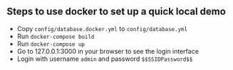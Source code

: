 ## Steps to use docker to set up a quick local demo

- Copy `config/database.docker.yml` to `config/database.yml`
- Run `docker-compose build`
- Run `docker-compose up`
- Go to 127.0.0.1:3000 in your browser to see the login interface
- Login with username `admin` and password `$$SSIDPassword$$`
